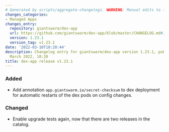 ```yaml
---
# Generated by scripts/aggregate-changelogs. WARNING: Manual edits to this files will be overwritten.
changes_categories:
- Managed Apps
changes_entry:
  repository: giantswarm/dex-app
  url: https://github.com/giantswarm/dex-app/blob/master/CHANGELOG.md#1231---2022-03-10
  version: 1.23.1
  version_tag: v1.23.1
date: '2022-03-10T10:20:44'
description: Changelog entry for giantswarm/dex-app version 1.23.1, published on 10
  March 2022, 10:20
title: dex-app release v1.23.1
---
```


### Added
- Add annotation `app.giantswarm.io/secret-checksum` to dex deployment for automatic restarts of the dex pods on config changes.
### Changed
- Enable upgrade tests again, now that there are two releases in the catalog.
